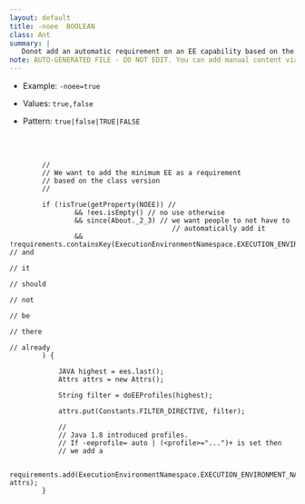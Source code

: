 ```yaml
---
layout: default
title: -noee  BOOLEAN
class: Ant
summary: |
   Donot add an automatic requirement on an EE capability based on the class format.
note: AUTO-GENERATED FILE - DO NOT EDIT. You can add manual content via same filename in ext folder. 
---
```


- Example: `-noee=true`

- Values: `true,false`

- Pattern: `true|false|TRUE|FALSE`

<!-- Manual content from: ext/noee.md --><br /><br />

			//
			// We want to add the minimum EE as a requirement
			// based on the class version
			//

			if (!isTrue(getProperty(NOEE)) //
					&& !ees.isEmpty() // no use otherwise
					&& since(About._2_3) // we want people to not have to
											// automatically add it
					&& !requirements.containsKey(ExecutionEnvironmentNamespace.EXECUTION_ENVIRONMENT_NAMESPACE) // and
																												// it
																												// should
																												// not
																												// be
																												// there
																												// already
			) {

				JAVA highest = ees.last();
				Attrs attrs = new Attrs();

				String filter = doEEProfiles(highest);

				attrs.put(Constants.FILTER_DIRECTIVE, filter);

				//
				// Java 1.8 introduced profiles.
				// If -eeprofile= auto | (<profile>="...")+ is set then
				// we add a

				requirements.add(ExecutionEnvironmentNamespace.EXECUTION_ENVIRONMENT_NAMESPACE, attrs);
			}

